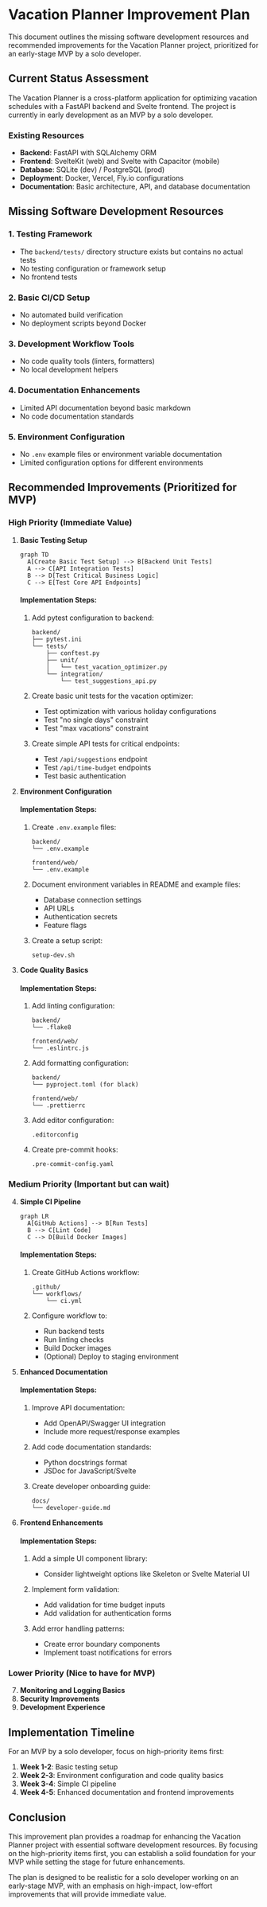 # Vacation Planner Improvement Plan

This document outlines the missing software development resources and recommended improvements for the Vacation Planner project, prioritized for an early-stage MVP by a solo developer.

## Current Status Assessment

The Vacation Planner is a cross-platform application for optimizing vacation schedules with a FastAPI backend and Svelte frontend. The project is currently in early development as an MVP by a solo developer.

### Existing Resources

- **Backend**: FastAPI with SQLAlchemy ORM
- **Frontend**: SvelteKit (web) and Svelte with Capacitor (mobile)
- **Database**: SQLite (dev) / PostgreSQL (prod)
- **Deployment**: Docker, Vercel, Fly.io configurations
- **Documentation**: Basic architecture, API, and database documentation

## Missing Software Development Resources

### 1. Testing Framework
- The `backend/tests/` directory structure exists but contains no actual tests
- No testing configuration or framework setup
- No frontend tests

### 2. Basic CI/CD Setup
- No automated build verification
- No deployment scripts beyond Docker

### 3. Development Workflow Tools
- No code quality tools (linters, formatters)
- No local development helpers

### 4. Documentation Enhancements
- Limited API documentation beyond basic markdown
- No code documentation standards

### 5. Environment Configuration
- No `.env` example files or environment variable documentation
- Limited configuration options for different environments

## Recommended Improvements (Prioritized for MVP)

### High Priority (Immediate Value)

1. **Basic Testing Setup**
   ```mermaid
   graph TD
     A[Create Basic Test Setup] --> B[Backend Unit Tests]
     A --> C[API Integration Tests]
     B --> D[Test Critical Business Logic]
     C --> E[Test Core API Endpoints]
   ```

   #### Implementation Steps:
   1. Add pytest configuration to backend:
      ```
      backend/
      ├── pytest.ini
      └── tests/
          ├── conftest.py
          ├── unit/
          │   └── test_vacation_optimizer.py
          └── integration/
              └── test_suggestions_api.py
      ```

   2. Create basic unit tests for the vacation optimizer:
      - Test optimization with various holiday configurations
      - Test "no single days" constraint
      - Test "max vacations" constraint

   3. Create simple API tests for critical endpoints:
      - Test `/api/suggestions` endpoint
      - Test `/api/time-budget` endpoints
      - Test basic authentication

2. **Environment Configuration**

   #### Implementation Steps:
   1. Create `.env.example` files:
      ```
      backend/
      └── .env.example

      frontend/web/
      └── .env.example
      ```

   2. Document environment variables in README and example files:
      - Database connection settings
      - API URLs
      - Authentication secrets
      - Feature flags

   3. Create a setup script:
      ```
      setup-dev.sh
      ```

3. **Code Quality Basics**

   #### Implementation Steps:
   1. Add linting configuration:
      ```
      backend/
      └── .flake8

      frontend/web/
      └── .eslintrc.js
      ```

   2. Add formatting configuration:
      ```
      backend/
      └── pyproject.toml (for black)

      frontend/web/
      └── .prettierrc
      ```

   3. Add editor configuration:
      ```
      .editorconfig
      ```

   4. Create pre-commit hooks:
      ```
      .pre-commit-config.yaml
      ```

### Medium Priority (Important but can wait)

4. **Simple CI Pipeline**
   ```mermaid
   graph LR
     A[GitHub Actions] --> B[Run Tests]
     B --> C[Lint Code]
     C --> D[Build Docker Images]
   ```

   #### Implementation Steps:
   1. Create GitHub Actions workflow:
      ```
      .github/
      └── workflows/
          └── ci.yml
      ```

   2. Configure workflow to:
      - Run backend tests
      - Run linting checks
      - Build Docker images
      - (Optional) Deploy to staging environment

5. **Enhanced Documentation**

   #### Implementation Steps:
   1. Improve API documentation:
      - Add OpenAPI/Swagger UI integration
      - Include more request/response examples

   2. Add code documentation standards:
      - Python docstrings format
      - JSDoc for JavaScript/Svelte

   3. Create developer onboarding guide:
      ```
      docs/
      └── developer-guide.md
      ```

6. **Frontend Enhancements**

   #### Implementation Steps:
   1. Add a simple UI component library:
      - Consider lightweight options like Skeleton or Svelte Material UI

   2. Implement form validation:
      - Add validation for time budget inputs
      - Add validation for authentication forms

   3. Add error handling patterns:
      - Create error boundary components
      - Implement toast notifications for errors

### Lower Priority (Nice to have for MVP)

7. **Monitoring and Logging Basics**
8. **Security Improvements**
9. **Development Experience**

## Implementation Timeline

For an MVP by a solo developer, focus on high-priority items first:

1. **Week 1-2**: Basic testing setup
2. **Week 2-3**: Environment configuration and code quality basics
3. **Week 3-4**: Simple CI pipeline
4. **Week 4-5**: Enhanced documentation and frontend improvements

## Conclusion

This improvement plan provides a roadmap for enhancing the Vacation Planner project with essential software development resources. By focusing on the high-priority items first, you can establish a solid foundation for your MVP while setting the stage for future enhancements.

The plan is designed to be realistic for a solo developer working on an early-stage MVP, with an emphasis on high-impact, low-effort improvements that will provide immediate value.
